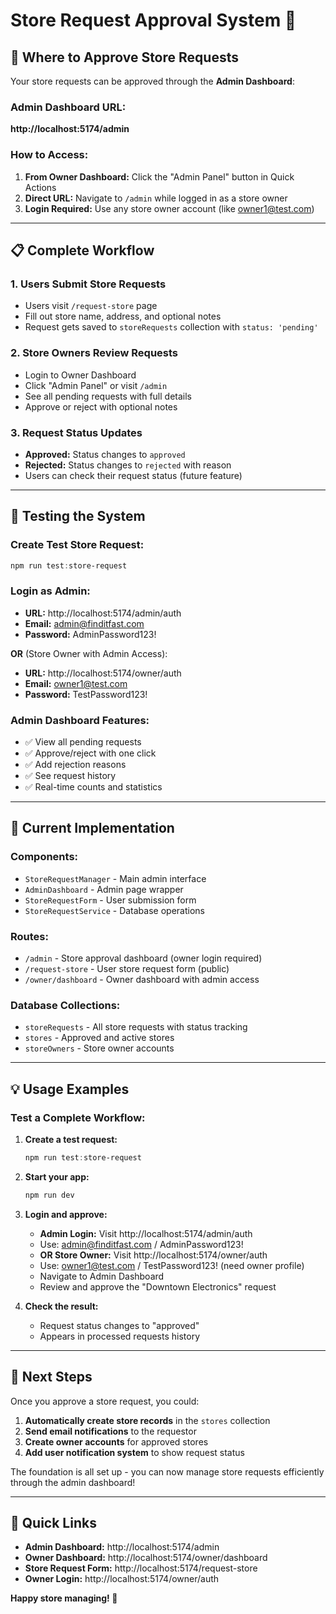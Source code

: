 # Store Request Approval System 🏪

## 🎯 **Where to Approve Store Requests**

Your store requests can be approved through the **Admin Dashboard**:

### **Admin Dashboard URL:** 
**http://localhost:5174/admin**

### **How to Access:**
1. **From Owner Dashboard:** Click the "Admin Panel" button in Quick Actions
2. **Direct URL:** Navigate to `/admin` while logged in as a store owner
3. **Login Required:** Use any store owner account (like owner1@test.com)

---

## 📋 **Complete Workflow**

### **1. Users Submit Store Requests**
- Users visit `/request-store` page  
- Fill out store name, address, and optional notes
- Request gets saved to `storeRequests` collection with `status: 'pending'`

### **2. Store Owners Review Requests** 
- Login to Owner Dashboard
- Click "Admin Panel" or visit `/admin`
- See all pending requests with full details
- Approve or reject with optional notes

### **3. Request Status Updates**
- **Approved:** Status changes to `approved` 
- **Rejected:** Status changes to `rejected` with reason
- Users can check their request status (future feature)

---

## 🧪 **Testing the System**

### **Create Test Store Request:**
```powershell
npm run test:store-request
```

### **Login as Admin:**
- **URL:** http://localhost:5174/admin/auth
- **Email:** admin@finditfast.com  
- **Password:** AdminPassword123!

**OR** (Store Owner with Admin Access):
- **URL:** http://localhost:5174/owner/auth  
- **Email:** owner1@test.com  
- **Password:** TestPassword123!

### **Admin Dashboard Features:**
- ✅ View all pending requests
- ✅ Approve/reject with one click  
- ✅ Add rejection reasons
- ✅ See request history
- ✅ Real-time counts and statistics

---

## 🔧 **Current Implementation**

### **Components:**
- `StoreRequestManager` - Main admin interface
- `AdminDashboard` - Admin page wrapper
- `StoreRequestForm` - User submission form
- `StoreRequestService` - Database operations

### **Routes:**
- `/admin` - Store approval dashboard (owner login required)
- `/request-store` - User store request form (public)
- `/owner/dashboard` - Owner dashboard with admin access

### **Database Collections:**
- `storeRequests` - All store requests with status tracking
- `stores` - Approved and active stores
- `storeOwners` - Store owner accounts

---

## 💡 **Usage Examples**

### **Test a Complete Workflow:**

1. **Create a test request:**
   ```powershell
   npm run test:store-request
   ```

2. **Start your app:**
   ```powershell
   npm run dev
   ```

3. **Login and approve:**
   - **Admin Login:** Visit http://localhost:5174/admin/auth
   - Use: admin@finditfast.com / AdminPassword123!
   - **OR Store Owner:** Visit http://localhost:5174/owner/auth  
   - Use: owner1@test.com / TestPassword123! (need owner profile)
   - Navigate to Admin Dashboard
   - Review and approve the "Downtown Electronics" request

4. **Check the result:**
   - Request status changes to "approved"
   - Appears in processed requests history

---

## 🚀 **Next Steps**

Once you approve a store request, you could:

1. **Automatically create store records** in the `stores` collection
2. **Send email notifications** to the requestor  
3. **Create owner accounts** for approved stores
4. **Add user notification system** to show request status

The foundation is all set up - you can now manage store requests efficiently through the admin dashboard!

---

## 🔗 **Quick Links**

- **Admin Dashboard:** http://localhost:5174/admin
- **Owner Dashboard:** http://localhost:5174/owner/dashboard  
- **Store Request Form:** http://localhost:5174/request-store
- **Owner Login:** http://localhost:5174/owner/auth

**Happy store managing! 🎉**
